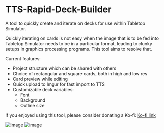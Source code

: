 # TTS-Rapid-Deck-Builder
A tool to quickly create and iterate on decks for use within Tabletop Simulator.

Quickly iterating on cards is not easy when the image that is to be fed into Tabletop Simulator needs to be in a particular format, leading to clunky setups in graphics processing programs. This tool aims to resolve that.

Current features:
- Project structure which can be shared with others
- Choice of rectangular and square cards, both in high and low res
- Card preview while editing
- Quick upload to Imgur for fast import to TTS
- Customizable deck variables:
  - Font
  - Background
  - Outline size

If you enjoyed using this tool, please consider donating a Ko-fi: [Ko-fi link](https://ko-fi.com/rondo_dev)

![image](https://user-images.githubusercontent.com/831493/155795995-27868769-cae3-4ea2-b587-6e6e0d48eabb.png)
![image](https://user-images.githubusercontent.com/831493/155799683-5c64e465-40a1-40f1-a3bc-8a5c81c7c833.png)
